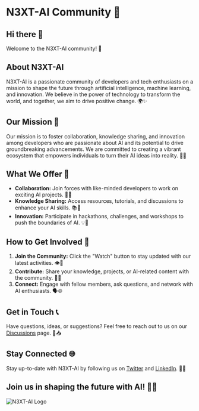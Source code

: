 # N3XT-AI Community 🤖
## Hi there 👋

Welcome to the N3XT-AI community! 🚀

## About N3XT-AI
N3XT-AI is a passionate community of developers and tech enthusiasts on a mission to shape the future through artificial intelligence, machine learning, and innovation. We believe in the power of technology to transform the world, and together, we aim to drive positive change. 🌍✨

## Our Mission 🎯
Our mission is to foster collaboration, knowledge sharing, and innovation among developers who are passionate about AI and its potential to drive groundbreaking advancements. We are committed to creating a vibrant ecosystem that empowers individuals to turn their AI ideas into reality. 🤝💡

## What We Offer 🌟
- **Collaboration:** Join forces with like-minded developers to work on exciting AI projects. 👥🚀
- **Knowledge Sharing:** Access resources, tutorials, and discussions to enhance your AI skills. 📚🧠
- **Innovation:** Participate in hackathons, challenges, and workshops to push the boundaries of AI. 💡🔬

## How to Get Involved 🚀
1. **Join the Community:** Click the "Watch" button to stay updated with our latest activities. 👁️📅
2. **Contribute:** Share your knowledge, projects, or AI-related content with the community. 📢📄
3. **Connect:** Engage with fellow members, ask questions, and network with AI enthusiasts. 🗣️🌐

## Get in Touch 📞
Have questions, ideas, or suggestions? Feel free to reach out to us on our [Discussions](https://github.com/N3XT-AI/community/discussions) page. 💬📥

## Stay Connected 🌐
Stay up-to-date with N3XT-AI by following us on [Twitter](https://twitter.com/N3XT_AI) and [LinkedIn](https://www.linkedin.com/company/n3xt-ai/). 📱🌐

## Join us in shaping the future with AI! 🤖🔮

![N3XT-AI Logo](https://github.com/N3XT-AI/.github/assets/108740247/782b62f0-1ca1-44bb-88db-63c4aa153f26)

